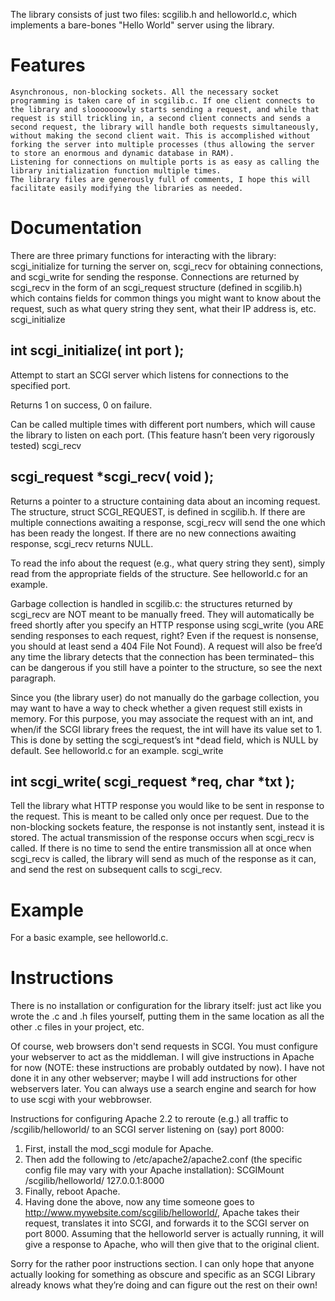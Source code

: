 The library consists of just two files: scgilib.h and helloworld.c, which implements a bare-bones "Hello World" server using the library.

# Features

    Asynchronous, non-blocking sockets. All the necessary socket programming is taken care of in scgilib.c. If one client connects to the library and slooooooowly starts sending a request, and while that request is still trickling in, a second client connects and sends a second request, the library will handle both requests simultaneously, without making the second client wait. This is accomplished without forking the server into multiple processes (thus allowing the server to store an enormous and dynamic database in RAM).
    Listening for connections on multiple ports is as easy as calling the library initialization function multiple times.
    The library files are generously full of comments, I hope this will facilitate easily modifying the libraries as needed.

# Documentation

There are three primary functions for interacting with the library: scgi_initialize for turning the server on, scgi_recv for obtaining connections, and scgi_write for sending the response. Connections are returned by scgi_recv in the form of an scgi_request structure (defined in scgilib.h) which contains fields for common things you might want to know about the request, such as what query string they sent, what their IP address is, etc.
scgi_initialize

## int scgi_initialize( int port );

Attempt to start an SCGI server which listens for connections to the specified port.

Returns 1 on success, 0 on failure.

Can be called multiple times with different port numbers, which will cause the library to listen on each port. (This feature hasn’t been very rigorously tested)
scgi_recv

## scgi_request *scgi_recv( void );

Returns a pointer to a structure containing data about an incoming request. The structure, struct SCGI_REQUEST, is defined in scgilib.h. If there are multiple connections awaiting a response, scgi_recv will send the one which has been ready the longest. If there are no new connections awaiting response, scgi_recv returns NULL.

To read the info about the request (e.g., what query string they sent), simply read from the appropriate fields of the structure. See helloworld.c for an example.

Garbage collection is handled in scgilib.c: the structures returned by scgi_recv are NOT meant to be manually freed. They will automatically be freed shortly after you specify an HTTP response using scgi_write (you ARE sending responses to each request, right? Even if the request is nonsense, you should at least send a 404 File Not Found). A request will also be free’d any time the library detects that the connection has been terminated– this can be dangerous if you still have a pointer to the structure, so see the next paragraph.

Since you (the library user) do not manually do the garbage collection, you may want to have a way to check whether a given request still exists in memory. For this purpose, you may associate the request with an int, and when/if the SCGI library frees the request, the int will have its value set to 1. This is done by setting the scgi_request’s int *dead field, which is NULL by default. See helloworld.c for an example.
scgi_write

## int scgi_write( scgi_request *req, char *txt );

Tell the library what HTTP response you would like to be sent in response to the request. This is meant to be called only once per request. Due to the non-blocking sockets feature, the response is not instantly sent, instead it is stored. The actual transmission of the response occurs when scgi_recv is called. If there is no time to send the entire transmission all at once when scgi_recv is called, the library will send as much of the response as it can, and send the rest on subsequent calls to scgi_recv.

# Example

For a basic example, see helloworld.c.

# Instructions

There is no installation or configuration for the library itself: just act like you wrote the .c and .h files yourself, putting them in the same location as all the other .c files in your project, etc.

Of course, web browsers don't send requests in SCGI. You must configure your webserver to act as the middleman. I will give instructions in Apache for now (NOTE: these instructions are probably outdated by now). I have not done it in any other webserver; maybe I will add instructions for other webservers later. You can always use a search engine and search for how to use scgi with your webbrowser.

Instructions for configuring Apache 2.2 to reroute (e.g.) all traffic to /scgilib/helloworld/ to an SCGI server listening on (say) port 8000:

1. First, install the mod_scgi module for Apache.
2. Then add the following to /etc/apache2/apache2.conf (the specific config file may vary with your Apache installation): SCGIMount /scgilib/helloworld/ 127.0.0.1:8000
3. Finally, reboot Apache.
4. Having done the above, now any time someone goes to http://www.mywebsite.com/scgilib/helloworld/, Apache takes their request, translates it into SCGI, and forwards it to the SCGI server on port 8000. Assuming that the helloworld server is actually running, it will give a response to Apache, who will then give that to the original client.

Sorry for the rather poor instructions section. I can only hope that anyone actually looking for something as obscure and specific as an SCGI Library already knows what they’re doing and can figure out the rest on their own!